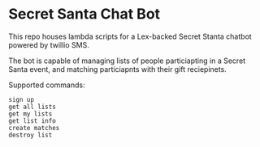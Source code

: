 # Secret Santa Chat Bot

This repo houses lambda scripts for a Lex-backed Secret Stanta chatbot powered by twillio SMS.

The bot is capable of managing lists of people particiapting in a Secret Santa event, and matching particiapnts with their gift reciepinets.

Supported commands:
```
sign up
get all lists
get my lists
get list info
create matches
destroy list
